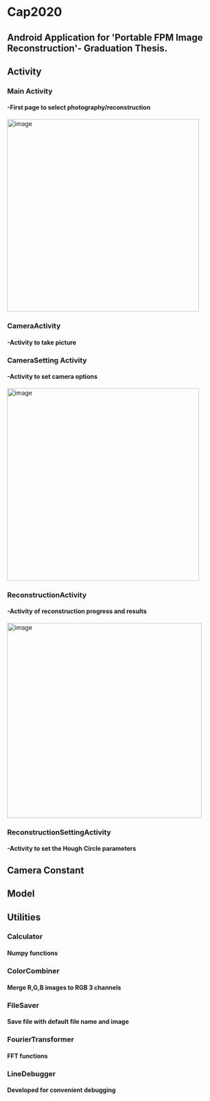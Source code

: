 # Cap2020
## Android Application for 'Portable FPM Image Reconstruction'- Graduation Thesis.
## Activity
### Main Activity
#### -First page to select photography/reconstruction

<img width="447" alt="image" src="https://user-images.githubusercontent.com/70501917/158759789-32ea6c5a-abf0-44d7-9db6-fe203484af7b.png">

### CameraActivity
#### -Activity to take picture
### CameraSetting Activity
#### -Activity to set camera options

<img width="447" alt="image" src="https://user-images.githubusercontent.com/70501917/158760051-0a18a05e-6d56-4db6-8a49-cbe9201026d6.png">

### ReconstructionActivity
#### -Activity of reconstruction progress and results

<img width="453" alt="image" src="https://user-images.githubusercontent.com/70501917/158760108-7de2bbde-43dc-4bac-8c87-2a23582db606.png">

### ReconstructionSettingActivity
#### -Activity to set the Hough Circle parameters
## Camera Constant
## Model
## Utilities
### Calculator
#### Numpy functions
### ColorCombiner
#### Merge R,G,B images to RGB 3 channels
### FileSaver
#### Save file with default file name and image
### FourierTransformer
#### FFT functions
### LineDebugger
#### Developed for convenient debugging
